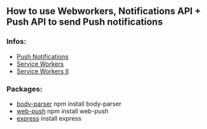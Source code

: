 ## How to use Webworkers, Notifications API + Push API to send Push notifications

### Infos:

+ [Push Notifications](https://developers.google.com/web/ilt/pwa/introduction-to-push-notifications)
+ [Service Workers](https://developers.google.com/web/fundamentals/primers/service-workers/)
+ [Service Workers II](https://medium.com/samsung-internet-dev/a-beginners-guide-to-service-workers-f76abf1960f6)

### Packages:

+ [body-parser](https://www.npmjs.com/package/body-parser)
npm install body-parser
+ [web-push](https://www.npmjs.com/package/web-push)
npm install web-push
+ [express](https://www.npmjs.com/package/web-push)
install express

